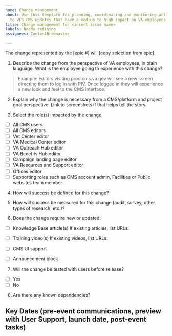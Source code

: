 ```yaml
---
name: Change management
about: Use this template for planning, coordinating and monitoring activities related
  to VFS-CMS updates that have a medium to high impact on VA employees.
title: Change management for <insert issue name>
labels: Needs refining
assignees: ContentBrewmaster

---
```


The change represented by the [epic #] will [copy selection from epic].
 
1. Describe the change from the perspective of VA employees, in plain language. What is the employee going to experience with this change?

> Example: Editors visiting prod.cms.va.gov will see a new screen directing them to log in with PIV. Once logged in they will experience a new look and feel to the CMS interface.


2. Explain why the change is necessary from a CMS/platform and project goal perspective. Link to screenshots if that helps tell the story.

3. Select the role(s) impacted by the change.
- [ ] All CMS users
- [ ] All CMS editors
- [ ] Vet Center editor
- [ ] VA Medical Center editor
- [ ] VA Outreach Hub editor
- [ ] VA Benefits Hub editor
- [ ] Campaign landing page editor
- [ ] VA Resources and Support editor
- [ ] Offices editor
- [ ] Supporting roles such as CMS account admin, Facilities or Public websites team member

4. How will success be defined for this change?

5. How will success be measured for this change (audit, survey, other types of research, etc.)?

6. Does the change require new or updated:
- [ ] Knowledge Base article(s)
If existing articles, list URLs:

- [ ] Training video(s)
If existing videos, list URLs:

- [ ] CMS UI support
  
- [ ] Announcement block

7. Will the change be tested with users before release?
- [ ] Yes
- [ ] No

8. Are there any known dependencies?

## Key Dates (pre-event communications, preview with User Support, launch date, post-event tasks)
